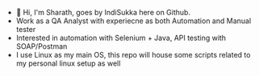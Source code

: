 - 👋 Hi, I'm Sharath, goes by IndiSukka here on Github.
- Work as a QA Analyst with experiecne as both Automation and Manual tester
- Interested in automation with Selenium + Java, API testing with SOAP/Postman
- I use Linux as my main OS, this repo will house some scripts related to my personal linux setup as well
